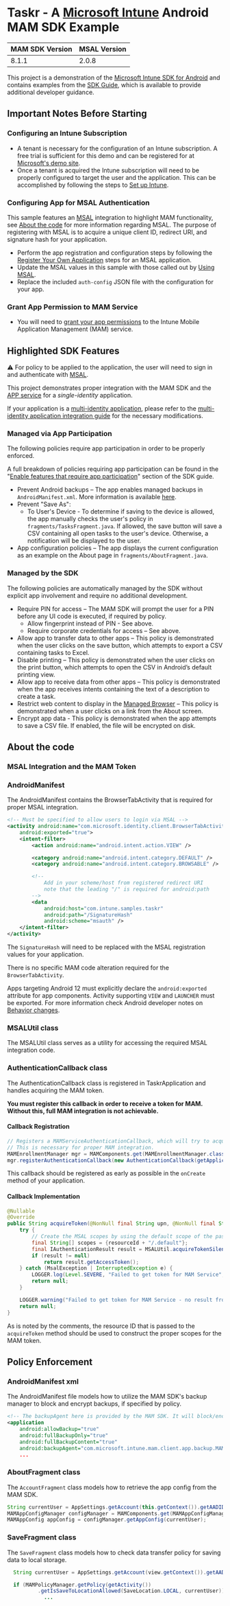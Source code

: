 # Taskr - A [Microsoft Intune](https://www.microsoft.com/en-us/cloud-platform/microsoft-intune) Android MAM SDK Example

| MAM SDK Version | MSAL Version |
|-|-|
| 8.1.1 | 2.0.8 |

This project is a demonstration of the [Microsoft Intune SDK for Android] and contains examples
from the [SDK Guide], which is available to provide additional developer guidance.

## Important Notes Before Starting

### Configuring an Intune Subscription

- A tenant is necessary for the configuration of an Intune subscription. A free trial is sufficient for this demo and can be registered for at [Microsoft's demo site].
- Once a tenant is acquired the Intune subscription will need to be properly configured to target the user and the application. This can be accomplished by following the steps to [Set up Intune].

### Configuring App for MSAL Authentication

This sample features an [MSAL] integration to highlight MAM functionality, see [About the code]
for more information regarding MSAL.
The purpose of registering with MSAL is to acquire a unique client ID, redirect URI, and signature hash for your application.

- Perform the app registration and configuration steps by following the [Register Your Own Application] steps for an MSAL application.
- Update the MSAL values in this sample with those called out by [Using MSAL].
- Replace the included `auth-config` JSON file with the configuration for your app.

### Grant App Permission to MAM Service

- You will need to [grant your app permissions] to the Intune Mobile Application Management (MAM) service.

## Highlighted SDK Features

:warning: For policy to be applied to the application, the user will need to sign in and authenticate with [MSAL].

This project demonstrates proper integration with the MAM SDK and the [APP service] for
a *single-identity* application.

If your application is a [multi-identity application], please refer to the [multi-identity application integration guide] for the necessary modifications.

### Managed via App Participation

The following policies require app participation in order to be properly enforced.

A full breakdown of policies requiring app participation can be found in the
"[Enable features that require app participation]" section of the SDK guide.

- Prevent Android backups – The app enables managed backups in `AndroidManifest.xml`. More information is available [here](https://docs.microsoft.com/en-us/intune/app-sdk-android#protecting-backup-data).
- Prevent "Save As":
  - To User's Device - To determine if saving to the device is allowed, the app manually checks the user's policy in `fragments/TasksFragment.java`. If allowed, the save button will save a CSV containing all open tasks to the user's device. Otherwise, a notification will be displayed to the user.
- App configuration policies – The app displays the current configuration as an example on the About page in `fragments/AboutFragment.java`.

### Managed by the SDK

The following policies are automatically managed by the SDK without explicit app involvement and require no additional development.

- Require PIN for access – The MAM SDK will prompt the user for a PIN before any UI code is executed, if required by policy.
  - Allow fingerprint instead of PIN - See above.
  - Require corporate credentials for access – See above.
- Allow app to transfer data to other apps – This policy is demonstrated when the user clicks on the save button, which attempts to export a CSV containing tasks to Excel.
- Disable printing – This policy is demonstrated when the user clicks on the print button, which attempts to open the CSV in Android’s default printing view.
- Allow app to receive data from other apps – This policy is demonstrated when the app receives intents containing the text of a description to create a task.
- Restrict web content to display in the [Managed Browser](https://docs.microsoft.com/en-us/intune/app-configuration-managed-browser) – This policy is demonstrated when a user clicks on a link from the About screen.
- Encrypt app data - This policy is demonstrated when the app attempts to save a CSV file. If enabled, the file will be encrypted on disk.

## About the code

### MSAL Integration and the MAM Token

### AndroidManifest

The AndroidManifest contains the BrowserTabActivity that is required for proper MSAL integration.

``` xml
<!-- Must be specified to allow users to login via MSAL -->
<activity android:name="com.microsoft.identity.client.BrowserTabActivity"
    android:exported="true">
    <intent-filter>
        <action android:name="android.intent.action.VIEW" />

        <category android:name="android.intent.category.DEFAULT" />
        <category android:name="android.intent.category.BROWSABLE" />

        <!--
            Add in your scheme/host from registered redirect URI
            note that the leading "/" is required for android:path
        -->
        <data
            android:host="com.intune.samples.taskr"
            android:path="/SignatureHash"
            android:scheme="msauth" />
    </intent-filter>
</activity>
```

The `SignatureHash` will need to be replaced with the MSAL
registration values for your application.

There is no specific MAM code alteration required for the `BrowserTabActivity`.

Apps targeting Android 12 must explicitly declare the `android:exported` attribute for app components. Activity supporting `VIEW` and `LAUNCHER` must be exported.
For more information check Android developer notes on [Behavior changes].

### MSALUtil class

The MSALUtil class serves as a utility for accessing the required MSAL integration code.

### AuthenticationCallback class

The AuthenticationCallback class is registered in TaskrApplication and handles acquiring the
MAM token.

**You must register this callback in order to receive a token for MAM. Without this, full MAM integration is not achievable.**

#### Callback Registration

``` java
// Registers a MAMServiceAuthenticationCallback, which will try to acquire access tokens for MAM.
// This is necessary for proper MAM integration.
MAMEnrollmentManager mgr = MAMComponents.get(MAMEnrollmentManager.class);
mgr.registerAuthenticationCallback(new AuthenticationCallback(getApplicationContext()));
```

This callback should be registered as early as possible in the `onCreate` method of your application.

#### Callback Implementation

``` java
@Nullable
@Override
public String acquireToken(@NonNull final String upn, @NonNull final String aadId, @NonNull final String resourceId) {
    try {
        // Create the MSAL scopes by using the default scope of the passed in resource id.
        final String[] scopes = {resourceId + "/.default"};
        final IAuthenticationResult result = MSALUtil.acquireTokenSilentSync(mContext, aadId, scopes);
        if (result != null)
            return result.getAccessToken();
    } catch (MsalException | InterruptedException e) {
        LOGGER.log(Level.SEVERE, "Failed to get token for MAM Service", e);
        return null;
    }

    LOGGER.warning("Failed to get token for MAM Service - no result from MSAL");
    return null;
}
```

As is noted by the comments, the resource ID that is passed to the `acquireToken` method should be
used to construct the proper scopes for the MAM token.

## Policy Enforcement

### AndroidManifest xml

The AndroidManifest file models how to utilize the MAM SDK's backup manager to block and encrypt backups, if specified by policy.

``` xml
<!-- The backupAgent here is provided by the MAM SDK. It will block/encrypt backups if necessary. -->
<application
    android:allowBackup="true"
    android:fullBackupOnly="true"
    android:fullBackupContent="true"
    android:backupAgent="com.microsoft.intune.mam.client.app.backup.MAMDefaultBackupAgent"
    ...
```

### AboutFragment class

The `AccountFragment` class models how to retrieve the app config from the MAM SDK.

``` java
String currentUser = AppSettings.getAccount(this.getContext()).getAADID();
MAMAppConfigManager configManager = MAMComponents.get(MAMAppConfigManager.class);
MAMAppConfig appConfig = configManager.getAppConfig(currentUser);
```

### SaveFragment class

The `SaveFragment` class models how to check data transfer policy for saving data to local storage.

``` java
  String currentUser = AppSettings.getAccount(view.getContext()).getAADID();

  if (MAMPolicyManager.getPolicy(getActivity())
          .getIsSaveToLocationAllowed(SaveLocation.LOCAL, currentUser)) {
            ...
```

<!-- Links -->
[Microsoft's demo site]: https://demos.microsoft.com

<!-- Intune -->
[Set up Intune]: https://docs.microsoft.com/en-us/intune/setup-steps

<!-- AAD -->
[Register Your Own Application]: https://github.com/Azure-Samples/ms-identity-android-java#register-your-own-application-optional

<!-- MAM Service -->
[grant your app permissions]: https://docs.microsoft.com/en-us/intune/app-sdk-get-started#give-your-app-access-to-the-intune-app-protection-service-optional
[APP service]: https://docs.microsoft.com/en-us/intune/app-sdk-android#app-protection-policy-without-device-enrollment

<!-- MAM SDK -->
[Microsoft Intune SDK for Android]: https://docs.microsoft.com/en-us/intune/app-sdk
[SDK Guide]: https://docs.microsoft.com/en-us/mem/intune/developer/app-sdk-android
[Enable features that require app participation]: https://docs.microsoft.com/en-us/mem/intune/developer/app-sdk-android#enable-features-that-require-app-participation
[Behavior changes]: https://developer.android.com/about/versions/12/behavior-changes-12#exported

<!-- MAM Multi-Identity -->
[multi-identity application]: https://docs.microsoft.com/en-us/intune/app-sdk-android#multi-identity-optional
[multi-identity application integration guide]: https://docs.microsoft.com/en-us/intune/app-sdk-android#enabling-multi-identity

<!-- MSAL -->
[MSAL]: https://github.com/AzureAD/microsoft-authentication-library-for-android
[About the code]: https://github.com/Azure-Samples/ms-identity-android-java#about-the-code
[Using MSAL]: https://github.com/AzureAD/microsoft-authentication-library-for-android#using-msal
